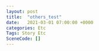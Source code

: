 ```yaml
---
layout: post
title:  "others_test"
date:   2021-03-01 07:00:00 +0000
categories: Etc
Tags: Story Etc
SceneCode: []
---
```

